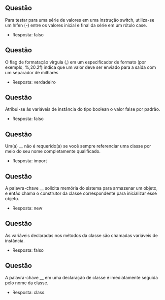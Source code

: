 ## Questão 
Para testar para uma série de valores em uma instrução switch, utiliza-se um hífen (-) entre os valores inicial e final da série em um rótulo case.

- Resposta: falso

## Questão 
O flag de formatação vírgula (,) em um especificador de formato (por exemplo, %,20.2f) indica que um valor deve ser enviado para a saída com um separador de milhares.

- Resposta: verdadeiro

## Questão 
Atribui-se às variáveis de instância do tipo boolean o valor false por padrão.

- Resposta: falso

## Questão 
Um(a) __ não é requerido(a) se você sempre referenciar uma classe por meio do seu nome completamente qualificado.

- Resposta: import

## Questão 
A palavra-chave __ solicita memória do sistema para armazenar um objeto, e então chama o construtor da classe correspondente para inicializar esse objeto.

- Resposta: new

## Questão 
As variáveis declaradas nos métodos da classe são chamadas variáveis de instância.

- Resposta: falso

## Questão 
A palavra-chave __ em uma declaração de classe é imediatamente seguida pelo nome da classe.

- Resposta: class
